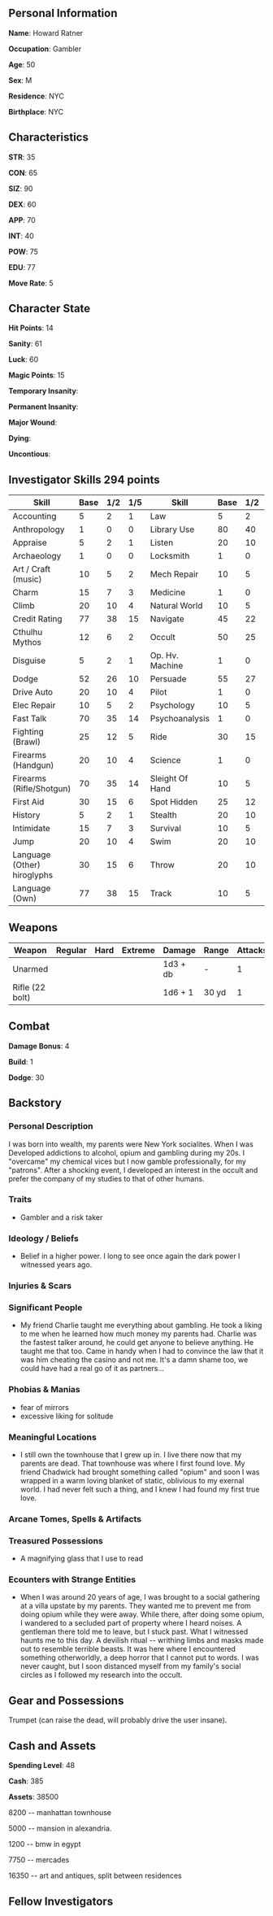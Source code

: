 ## Personal Information

**Name**: Howard Ratner

**Occupation**: Gambler

**Age**: 50

**Sex**: M

**Residence**: NYC

**Birthplace**: NYC

## Characteristics

**STR**: 35

**CON**: 65

**SIZ**: 90

**DEX**: 60

**APP**: 70

**INT**: 40

**POW**: 75

**EDU**: 77

**Move Rate**: 5

## Character State

**Hit Points**: 14

**Sanity**: 61

**Luck**: 60

**Magic Points**: 15

**Temporary Insanity**:

**Permanent Insanity**:

**Major Wound**:

**Dying**:

**Uncontious**:

## Investigator Skills 294 points

| Skill                        | Base | 1/2 | 1/5 | Skill           | Base | 1/2 | 1/5 |
|------------------------------|------|-----|-----|-----------------|------|-----|-----|
| Accounting                   | 5    | 2   | 1   | Law             | 5    | 2   | 1   |
| Anthropology                 | 1    | 0   | 0   | Library Use     | 80   | 40  | 16  |
| Appraise                     | 5    | 2   | 1   | Listen          | 20   | 10  | 4   |
| Archaeology                  | 1    | 0   | 0   | Locksmith       | 1    | 0   | 0   |
| Art / Craft (music)          | 10   | 5   | 2   | Mech Repair     | 10   | 5   | 2   |
| Charm                        | 15   | 7   | 3   | Medicine        | 1    | 0   | 0   |
| Climb                        | 20   | 10  | 4   | Natural World   | 10   | 5   | 2   |
| Credit Rating                | 77   | 38  | 15  | Navigate        | 45   | 22  | 9   |
| Cthulhu Mythos               | 12   | 6   | 2   | Occult          | 50   | 25  | 10  |
| Disguise                     | 5    | 2   | 1   | Op. Hv. Machine | 1    | 0   | 0   |
| Dodge                        | 52   | 26  | 10  | Persuade        | 55   | 27  | 11  |
| Drive Auto                   | 20   | 10  | 4   | Pilot           | 1    | 0   | 0   |
| Elec Repair                  | 10   | 5   | 2   | Psychology      | 10   | 5   | 2   |
| Fast Talk                    | 70   | 35  | 14  | Psychoanalysis  | 1    | 0   | 0   |
| Fighting (Brawl)             | 25   | 12  | 5   | Ride            | 30   | 15  | 6   |
| Firearms (Handgun)           | 20   | 10  | 4   | Science         | 1    | 0   | 0   |
| Firearms (Rifle/Shotgun)     | 70   | 35  | 14  | Sleight Of Hand | 10   | 5   | 2   |
| First Aid                    | 30   | 15  | 6   | Spot Hidden     | 25   | 12  | 5   |
| History                      | 5    | 2   | 1   | Stealth         | 20   | 10  | 4   |
| Intimidate                   | 15   | 7   | 3   | Survival        | 10   | 5   | 2   |
| Jump                         | 20   | 10  | 4   | Swim            | 20   | 10  | 4   |
| Language (Other)  hiroglyphs | 30   | 15  | 6   | Throw           | 20   | 10  | 4   |
| Language (Own)               | 77   | 38  | 15  | Track           | 10   | 5   | 2   |

## Weapons
| Weapon          | Regular | Hard | Extreme | Damage   | Range | Attacks | Ammo | Malfunction |
|-----------------|---------|------|---------|----------|-------|---------|------|-------------|
| Unarmed         |         |      |         | 1d3 + db | -     | 1       | -    | -           |
| Rifle (22 bolt) |         |      |         | 1d6 + 1  | 30 yd | 1       | 6    | 98          |

## Combat

**Damage Bonus**: 4

**Build**: 1

**Dodge**: 30

## Backstory

### Personal Description

I was born into wealth, my parents were New York socialites. When I was Developed addictions to alcohol, opium and gambling during my 20s. I "overcame" my chemical vices but I now gamble professionally, for my "patrons". After a shocking event, I developed an interest in the occult and prefer the company of my studies to that of other humans.
 
### Traits

* Gambler and a risk taker

### Ideology / Beliefs

* Belief in a higher power. I long to see once again the dark power I witnessed years ago. 

### Injuries & Scars


### Significant People

* My friend Charlie taught me everything about gambling. He took a liking to me when he learned how much money my parents had. Charlie was the fastest talker around, he could get anyone to believe anything. He taught me that too. Came in handy when I had to convince the law that it was him cheating the casino and not me. It's a damn shame too, we could have had a real go of it as partners...

### Phobias & Manias

* fear of mirrors
* excessive liking for solitude

### Meaningful Locations

* I still own the townhouse that I grew up in. I live there now that my parents are dead. That townhouse was where I first found love. My friend Chadwick had brought something called "opium" and soon I was wrapped in a warm loving blanket of static, oblivious to my exernal world. I had never felt such a thing, and I knew I had found my first true love. 

### Arcane Tomes, Spells & Artifacts


### Treasured Possessions

* A magnifying glass that I use to read


### Ecounters with Strange Entities

* When I was around 20 years of age, I was brought to a social gathering at a villa upstate by my parents. They wanted me to prevent me from doing opium while they were away. While there, after doing some opium, I wandered to a secluded part of property where I heard noises. A gentleman there told me to leave, but I stuck past. What I witnessed haunts me to this day. A devilish ritual -- writhing limbs and masks made out to resemble terrible beasts. It was here where I encountered something otherworldly, a deep horror that I cannot put to words. I was never caught, but I soon distanced myself from my family's social circles as I followed my research into the occult.

## Gear and Possessions

Trumpet (can raise the dead, will probably drive the user insane). 

## Cash and Assets

**Spending Level**: 48

**Cash**: 385

**Assets**: 38500

8200 -- manhattan townhouse

5000 -- mansion in alexandria.

1200 -- bmw in egypt 

7750 -- mercades

16350 -- art and antiques, split between residences



## Fellow Investigators
